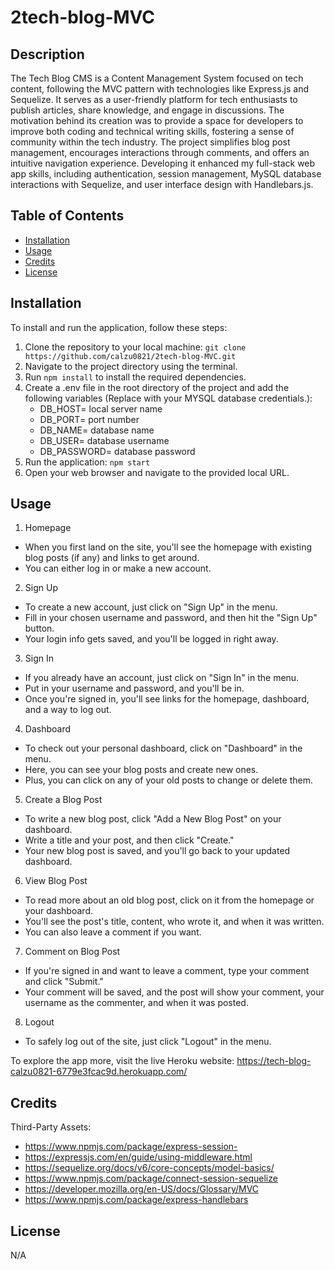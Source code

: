 # 2tech-blog-MVC

## Description
The Tech Blog CMS is a Content Management System focused on tech content, following the MVC pattern with technologies like Express.js and Sequelize. It serves as a user-friendly platform for tech enthusiasts to publish articles, share knowledge, and engage in discussions. The motivation behind its creation was to provide a space for developers to improve both coding and technical writing skills, fostering a sense of community within the tech industry. The project simplifies blog post management, encourages interactions through comments, and offers an intuitive navigation experience. Developing it enhanced my full-stack web app skills, including authentication, session management, MySQL database interactions with Sequelize, and user interface design with Handlebars.js.

## Table of Contents

- [Installation](#installation)
- [Usage](#usage)
- [Credits](#credits)
- [License](#license)

## Installation

To install and run the application, follow these steps:

1. Clone the repository to your local machine: `git clone https://github.com/calzu0821/2tech-blog-MVC.git`
2. Navigate to the project directory using the terminal.
3. Run `npm install` to install the required dependencies.
4. Create a .env file in the root directory of the project and add the following variables (Replace with your MYSQL database credentials.): 
    - DB_HOST= local server name
    - DB_PORT= port number
    - DB_NAME= database name
    - DB_USER= database username
    - DB_PASSWORD= database password
5. Run the application: `npm start` 
6. Open your web browser and navigate to the provided local URL.

## Usage

1. Homepage
- When you first land on the site, you'll see the homepage with existing blog posts (if any) and links to get around.
- You can either log in or make a new account.
2. Sign Up
- To create a new account, just click on "Sign Up" in the menu.
- Fill in your chosen username and password, and then hit the "Sign Up" button.
- Your login info gets saved, and you'll be logged in right away.
3. Sign In
- If you already have an account, just click on "Sign In" in the menu.
- Put in your username and password, and you'll be in.
- Once you're signed in, you'll see links for the homepage, dashboard, and a way to log out.
4. Dashboard
- To check out your personal dashboard, click on "Dashboard" in the menu.
- Here, you can see your blog posts and create new ones.
- Plus, you can click on any of your old posts to change or delete them.
5. Create a Blog Post
- To write a new blog post, click "Add a New Blog Post" on your dashboard.
- Write a title and your post, and then click "Create."
- Your new blog post is saved, and you'll go back to your updated dashboard.
6. View Blog Post
- To read more about an old blog post, click on it from the homepage or your dashboard.
- You'll see the post's title, content, who wrote it, and when it was written.
- You can also leave a comment if you want.
7. Comment on Blog Post
- If you're signed in and want to leave a comment, type your comment and click "Submit."
- Your comment will be saved, and the post will show your comment, your username as the commenter, and when it was posted.
8. Logout
- To safely log out of the site, just click "Logout" in the menu.

To explore the app more, visit the live Heroku website: https://tech-blog-calzu0821-6779e3fcac9d.herokuapp.com/

## Credits

Third-Party Assets:
- https://www.npmjs.com/package/express-session- 
- https://expressjs.com/en/guide/using-middleware.html
- https://sequelize.org/docs/v6/core-concepts/model-basics/
- https://www.npmjs.com/package/connect-session-sequelize
- https://developer.mozilla.org/en-US/docs/Glossary/MVC
- https://www.npmjs.com/package/express-handlebars

## License

N/A